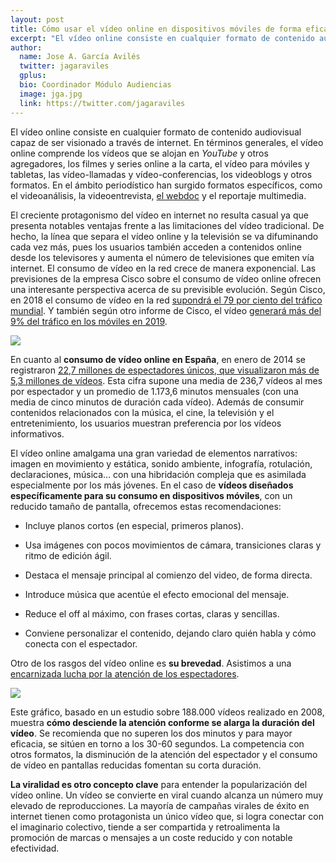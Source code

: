 ```yaml
---
layout: post
title: Cómo usar el vídeo online en dispositivos móviles de forma eficaz
excerpt: "El vídeo online consiste en cualquier formato de contenido audiovisual capaz de ser visionado a través de internet. En términos generales, el vídeo online comprende los vídeos que se alojan en YouTube y otros agregadores, los filmes y series online a la carta, el vídeo para móviles y tabletas, las vídeo-llamadas y vídeo-conferencias, los videoblogs y otros formatos. En el ámbito periodístico han surgido formatos específicos, como el videoanálisis, la videoentrevista, el webdoc y el reportaje multimedia."
author:
  name: Jose A. García Avilés
  twitter: jagaraviles
  gplus:  
  bio: Coordinador Módulo Audiencias
  image: jga.jpg
  link: https://twitter.com/jagaraviles
---
```

El vídeo online consiste en cualquier formato de contenido audiovisual capaz de ser visionado a través de internet. En términos generales, el vídeo online comprende los vídeos que se alojan en _YouTube_ y otros agregadores, los filmes y series online a la carta, el vídeo para móviles y tabletas, las vídeo-llamadas y vídeo-conferencias, los videoblogs y otros formatos. En el ámbito periodístico han surgido formatos específicos, como el videoanálisis, la videoentrevista, [el webdoc](http://mip.umh.es/blog/2014/12/16/territorio-webdoc/) y el reportaje multimedia.

El creciente protagonismo del vídeo en internet no resulta casual ya que presenta notables ventajas frente a las limitaciones del vídeo tradicional. De hecho, la línea que separa el vídeo online y la televisión se va difuminando cada vez más, pues los usuarios también acceden a contenidos online desde los televisores y aumenta el número de televisiones que emiten vía internet. El consumo de vídeo en la red crece de manera exponencial. Las previsiones de la empresa Cisco sobre el consumo de vídeo online ofrecen una interesante perspectiva acerca de su previsible evolución. Según Cisco, en 2018 el consumo de vídeo en la red [supondrá el 79 por ciento del tráfico mundial](http://www.cisco.com/c/en/us/solutions/collateral/service-provider/visual-networking-index-vni/VNI_Hyperconnectivity_WP.html). Y también según otro informe de Cisco, el vídeo [generará más del 9% del tráfico en los móviles en 2019](http://www.cisco.com/c/en/us/solutions/collateral/service-provider/visual-networking-index-vni/white_paper_c11-520862.html).
 
![](https://db.tt/1aqGoUFV)
 
En cuanto al **consumo de vídeo online en España**, en enero de 2014 se registraron [22,7 millones de espectadores únicos, que visualizaron más de 5,3 millones de vídeos](https://www.comscore.com/esl/Panorama-Digital/Datos-actuales/El-mercado-online-espanol-de-un-vistazo-Enero-2014). Esta cifra supone una media de 236,7 vídeos al mes por espectador y un promedio de 1.173,6 minutos mensuales (con una media de cinco minutos de duración cada vídeo). Además de consumir contenidos relacionados con la música, el cine, la televisión y el entretenimiento, los usuarios muestran preferencia por los vídeos informativos.

El vídeo online amalgama una gran variedad de elementos narrativos: imagen en movimiento y estática, sonido ambiente, infografía, rotulación, declaraciones, música… con una hibridación compleja que es asimilada especialmente por los más jóvenes. En el caso de **vídeos diseñados específicamente para su consumo en dispositivos móviles**, con un reducido tamaño de pantalla, ofrecemos estas recomendaciones:

* Incluye planos cortos (en especial, primeros planos).

* Usa imágenes con pocos movimientos de cámara, transiciones claras y ritmo de edición ágil.

* Destaca el mensaje principal al comienzo del video, de forma directa.

* Introduce música que acentúe el efecto emocional del mensaje.

* Reduce el off al máximo, con frases cortas, claras y sencillas.

* Conviene personalizar el contenido, dejando claro quién habla y cómo conecta con el espectador.

Otro de los rasgos del vídeo online es **su brevedad**. Asistimos a una [encarnizada lucha por la atención de los espectadores](http://innovacionaudiovisual.com/2015/03/06/el-increible-video-menguante-y-la-necesidad-de-definir-nuevas-estrategias-de-contenido-en-el-movil/).

![](https://db.tt/w0Gre2hm)
 
Este gráfico, basado en un estudio sobre 188.000 vídeos realizado en 2008, muestra **cómo desciende la atención conforme se alarga la duración del vídeo**. Se recomienda que no superen los dos minutos y para mayor eficacia, se sitúen en torno a los 30-60 segundos. La competencia con otros formatos, la disminución de la atención del espectador y el consumo de vídeo en pantallas reducidas fomentan su corta duración.

**La viralidad es otro concepto clave** para entender la popularización del vídeo online. Un vídeo se convierte en viral cuando alcanza un número muy elevado de reproducciones. La mayoría de campañas virales de éxito en internet tienen como protagonista un único vídeo que, si logra conectar con el imaginario colectivo, tiende a ser compartida y retroalimenta la promoción de marcas o mensajes a un coste reducido y con notable efectividad.